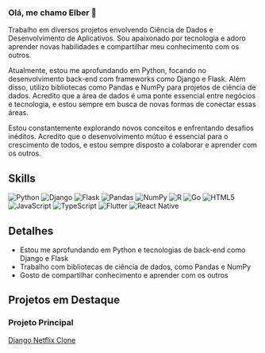 ### Olá, me chamo Elber 👋

Trabalho em diversos projetos envolvendo Ciência de Dados e Desenvolvimento de Aplicativos. Sou apaixonado por tecnologia e adoro aprender novas habilidades e compartilhar meu conhecimento com os outros.

Atualmente, estou me aprofundando em Python, focando no desenvolvimento back-end com frameworks como Django e Flask. Além disso, utilizo bibliotecas como Pandas e NumPy para projetos de ciência de dados. Acredito que a área de dados é uma ponte essencial entre negócios e tecnologia, e estou sempre em busca de novas formas de conectar essas áreas.

Estou constantemente explorando novos conceitos e enfrentando desafios inéditos. Acredito que o desenvolvimento mútuo é essencial para o crescimento de todos, e estou sempre disposto a colaborar e aprender com os outros.

## Skills
![Python](https://img.shields.io/badge/Python-FFD43B?style=for-the-badge&logo=python&logoColor=blue)
![Django](https://img.shields.io/badge/Django-092E20?style=for-the-badge&logo=django&logoColor=white)
![Flask](https://img.shields.io/badge/Flask-000000?style=for-the-badge&logo=flask&logoColor=white)
![Pandas](https://img.shields.io/badge/Pandas-150458?style=for-the-badge&logo=pandas&logoColor=white)
![NumPy](https://img.shields.io/badge/NumPy-013243?style=for-the-badge&logo=numpy&logoColor=white)
![R](https://img.shields.io/badge/R-276DC3?style=for-the-badge&logo=r&logoColor=white)
![Go](https://img.shields.io/badge/Go-00ADD8?style=for-the-badge&logo=go&logoColor=white)
![HTML5](https://img.shields.io/badge/HTML5-E34F26?style=for-the-badge&logo=html5&logoColor=white)
![JavaScript](https://img.shields.io/badge/JavaScript-323330?style=for-the-badge&logo=javascript&logoColor=F7DF1E)
![TypeScript](https://img.shields.io/badge/TypeScript-007ACC?style=for-the-badge&logo=typescript&logoColor=white)
![Flutter](https://img.shields.io/badge/Flutter-02569B?style=for-the-badge&logo=flutter&logoColor=white)
![React Native](https://img.shields.io/badge/React_Native-20232A?style=for-the-badge&logo=react&logoColor=61DAFB)

## Detalhes
- Estou me aprofundando em Python e tecnologias de back-end como Django e Flask
- Trabalho com bibliotecas de ciência de dados, como Pandas e NumPy
- Gosto de compartilhar conhecimento e aprender com os outros

## Projetos em Destaque

### Projeto Principal
[Django Netflix Clone](https://github.com/Elberscorrea/django-netflix-clone)
